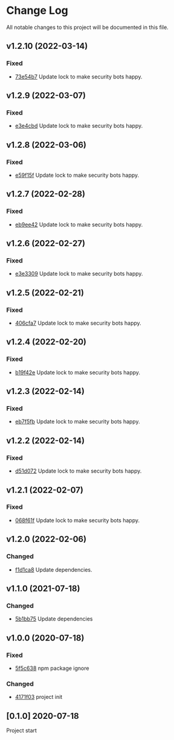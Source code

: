 # Change Log
All notable changes to this project will be documented in this file.

## v1.2.10 (2022-03-14)
### Fixed
- [73e54b7](https://github.com/fabulator/rollup-config-fabulator/commit/73e54b7f609e6bf9ee90deac05bda92107084a93) Update lock to make security bots happy.

## v1.2.9 (2022-03-07)
### Fixed
- [e3e4cbd](https://github.com/fabulator/rollup-config-fabulator/commit/e3e4cbdd03d08fe64ec0942978fd335b2b4c7bd2) Update lock to make security bots happy.

## v1.2.8 (2022-03-06)
### Fixed
- [e59f15f](https://github.com/fabulator/rollup-config-fabulator/commit/e59f15fa8246c12f6944cd183fc2a469cfd4320d) Update lock to make security bots happy.

## v1.2.7 (2022-02-28)
### Fixed
- [eb9ee42](https://github.com/fabulator/rollup-config-fabulator/commit/eb9ee42a8f814176a5a0370bc32934c0c33d42c9) Update lock to make security bots happy.

## v1.2.6 (2022-02-27)
### Fixed
- [e3e3309](https://github.com/fabulator/rollup-config-fabulator/commit/e3e3309b12fa78366bb415f55f2249b7b95718ec) Update lock to make security bots happy.

## v1.2.5 (2022-02-21)
### Fixed
- [406cfa7](https://github.com/fabulator/rollup-config-fabulator/commit/406cfa7ac5ef0e16ad471ef5b9473fc8e5e13c87) Update lock to make security bots happy.

## v1.2.4 (2022-02-20)
### Fixed
- [b19f42e](https://github.com/fabulator/rollup-config-fabulator/commit/b19f42e5616176996ea5a881c07e5608b4bf61e7) Update lock to make security bots happy.

## v1.2.3 (2022-02-14)
### Fixed
- [eb7f5fb](https://github.com/fabulator/rollup-config-fabulator/commit/eb7f5fb5e8a9ac1f4e87387273bc6ec201be447f) Update lock to make security bots happy.

## v1.2.2 (2022-02-14)
### Fixed
- [d51d072](https://github.com/fabulator/rollup-config-fabulator/commit/d51d0723726ca905e247f42cb92b5ee7518a3405) Update lock to make security bots happy.

## v1.2.1 (2022-02-07)
### Fixed
- [068f61f](https://github.com/fabulator/rollup-config-fabulator/commit/068f61fd34372096439d2b4fdabc44c96b2326f8) Update lock to make security bots happy.

## v1.2.0 (2022-02-06)
### Changed
- [f1d1ca8](https://github.com/fabulator/rollup-config-fabulator/commit/f1d1ca8c1c6043e30710d1f9022095b314e64f6e) Update dependencies.

## v1.1.0 (2021-07-18)
### Changed
- [5b1bb75](https://github.com/fabulator/rollup-config-fabulator/commit/5b1bb753a8a099572b2a9e58b37bb452dfd39564) Update dependencies

## v1.0.0 (2020-07-18)
### Fixed
- [5f5c638](https://github.com/fabulator/rollup-config-fabulator/commit/5f5c6389a8e39e43eca350e964c6408eb16a0711) npm package ignore

### Changed
- [4171f03](https://github.com/fabulator/rollup-config-fabulator/commit/4171f03c5fc96c8a62f104617a9320770113ad11) project init

## [0.1.0] 2020-07-18
Project start

